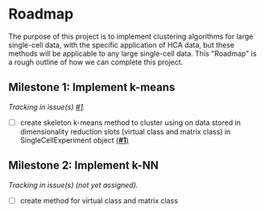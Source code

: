 # Roadmap

The purpose of this project is to implement clustering algorithms for large single-cell data, with the specific application of HCA data, but these methods will be applicable to any large single-cell data. This "Roadmap" is a rough outline of how we can complete this project.  

## Milestone 1: Implement k-means
*Tracking in issue(s) [#1](https://github.com/drisso/beachball/issues/1).* 

- [ ] create skeleton k-means method to cluster using on data stored in dimensionality reduction slots (virtual class and matrix class) in SingleCellExperiment object [(**#1**)](https://github.com/drisso/beachball/issues/1)

## Milestone 2: Implement k-NN
*Tracking in issue(s) (not yet assigned).*

- [ ] create method for virtual class and matrix class
